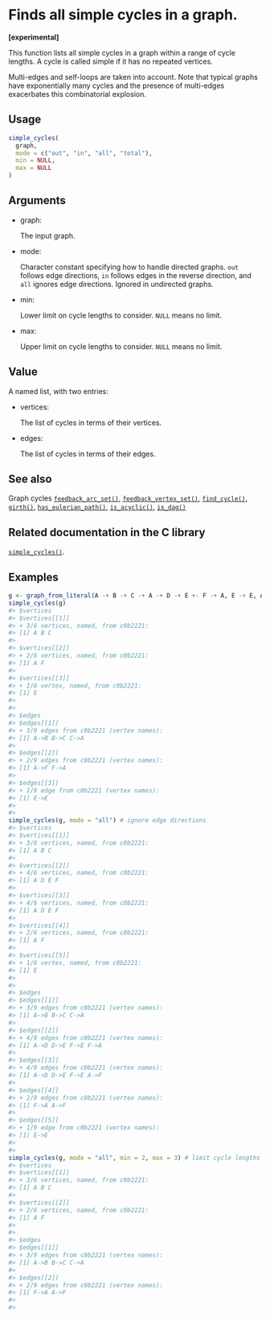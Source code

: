 # Finds all simple cycles in a graph.

**\[experimental\]**

This function lists all simple cycles in a graph within a range of cycle
lengths. A cycle is called simple if it has no repeated vertices.

Multi-edges and self-loops are taken into account. Note that typical
graphs have exponentially many cycles and the presence of multi-edges
exacerbates this combinatorial explosion.

## Usage

``` r
simple_cycles(
  graph,
  mode = c("out", "in", "all", "total"),
  min = NULL,
  max = NULL
)
```

## Arguments

- graph:

  The input graph.

- mode:

  Character constant specifying how to handle directed graphs. `out`
  follows edge directions, `in` follows edges in the reverse direction,
  and `all` ignores edge directions. Ignored in undirected graphs.

- min:

  Lower limit on cycle lengths to consider. `NULL` means no limit.

- max:

  Upper limit on cycle lengths to consider. `NULL` means no limit.

## Value

A named list, with two entries:

- vertices:

  The list of cycles in terms of their vertices.

- edges:

  The list of cycles in terms of their edges.

## See also

Graph cycles
[`feedback_arc_set()`](https://r.igraph.org/reference/feedback_arc_set.md),
[`feedback_vertex_set()`](https://r.igraph.org/reference/feedback_vertex_set.md),
[`find_cycle()`](https://r.igraph.org/reference/find_cycle.md),
[`girth()`](https://r.igraph.org/reference/girth.md),
[`has_eulerian_path()`](https://r.igraph.org/reference/has_eulerian_path.md),
[`is_acyclic()`](https://r.igraph.org/reference/is_acyclic.md),
[`is_dag()`](https://r.igraph.org/reference/is_dag.md)

## Related documentation in the C library

[`simple_cycles()`](https://igraph.org/c/html/latest/igraph-Cycles.html#igraph_simple_cycles).

## Examples

``` r
g <- graph_from_literal(A -+ B -+ C -+ A -+ D -+ E +- F -+ A, E -+ E, A -+ F, simplify = FALSE)
simple_cycles(g)
#> $vertices
#> $vertices[[1]]
#> + 3/6 vertices, named, from c0b2221:
#> [1] A B C
#> 
#> $vertices[[2]]
#> + 2/6 vertices, named, from c0b2221:
#> [1] A F
#> 
#> $vertices[[3]]
#> + 1/6 vertex, named, from c0b2221:
#> [1] E
#> 
#> 
#> $edges
#> $edges[[1]]
#> + 3/9 edges from c0b2221 (vertex names):
#> [1] A->B B->C C->A
#> 
#> $edges[[2]]
#> + 2/9 edges from c0b2221 (vertex names):
#> [1] A->F F->A
#> 
#> $edges[[3]]
#> + 1/9 edge from c0b2221 (vertex names):
#> [1] E->E
#> 
#> 
simple_cycles(g, mode = "all") # ignore edge directions
#> $vertices
#> $vertices[[1]]
#> + 3/6 vertices, named, from c0b2221:
#> [1] A B C
#> 
#> $vertices[[2]]
#> + 4/6 vertices, named, from c0b2221:
#> [1] A D E F
#> 
#> $vertices[[3]]
#> + 4/6 vertices, named, from c0b2221:
#> [1] A D E F
#> 
#> $vertices[[4]]
#> + 2/6 vertices, named, from c0b2221:
#> [1] A F
#> 
#> $vertices[[5]]
#> + 1/6 vertex, named, from c0b2221:
#> [1] E
#> 
#> 
#> $edges
#> $edges[[1]]
#> + 3/9 edges from c0b2221 (vertex names):
#> [1] A->B B->C C->A
#> 
#> $edges[[2]]
#> + 4/9 edges from c0b2221 (vertex names):
#> [1] A->D D->E F->E F->A
#> 
#> $edges[[3]]
#> + 4/9 edges from c0b2221 (vertex names):
#> [1] A->D D->E F->E A->F
#> 
#> $edges[[4]]
#> + 2/9 edges from c0b2221 (vertex names):
#> [1] F->A A->F
#> 
#> $edges[[5]]
#> + 1/9 edge from c0b2221 (vertex names):
#> [1] E->E
#> 
#> 
simple_cycles(g, mode = "all", min = 2, max = 3) # limit cycle lengths
#> $vertices
#> $vertices[[1]]
#> + 3/6 vertices, named, from c0b2221:
#> [1] A B C
#> 
#> $vertices[[2]]
#> + 2/6 vertices, named, from c0b2221:
#> [1] A F
#> 
#> 
#> $edges
#> $edges[[1]]
#> + 3/9 edges from c0b2221 (vertex names):
#> [1] A->B B->C C->A
#> 
#> $edges[[2]]
#> + 2/9 edges from c0b2221 (vertex names):
#> [1] F->A A->F
#> 
#> 
```
